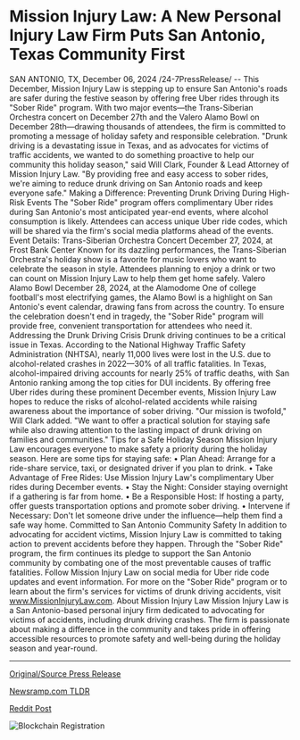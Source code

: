 # Mission Injury Law: A New Personal Injury Law Firm Puts San Antonio, Texas Community First

SAN ANTONIO, TX, December 06, 2024 /24-7PressRelease/ -- This December, Mission Injury Law is stepping up to ensure San Antonio's roads are safer during the festive season by offering free Uber rides through its "Sober Ride" program. With two major events—the Trans-Siberian Orchestra concert on December 27th and the Valero Alamo Bowl on December 28th—drawing thousands of attendees, the firm is committed to promoting a message of holiday safety and responsible celebration.  "Drunk driving is a devastating issue in Texas, and as advocates for victims of traffic accidents, we wanted to do something proactive to help our community this holiday season," said Will Clark, Founder & Lead Attorney of Mission Injury Law. "By providing free and easy access to sober rides, we're aiming to reduce drunk driving on San Antonio roads and keep everyone safe."  Making a Difference: Preventing Drunk Driving During High-Risk Events  The "Sober Ride" program offers complimentary Uber rides during San Antonio's most anticipated year-end events, where alcohol consumption is likely. Attendees can access unique Uber ride codes, which will be shared via the firm's social media platforms ahead of the events.  Event Details:  Trans-Siberian Orchestra Concert  December 27, 2024, at Frost Bank Center  Known for its dazzling performances, the Trans-Siberian Orchestra's holiday show is a favorite for music lovers who want to celebrate the season in style. Attendees planning to enjoy a drink or two can count on Mission Injury Law to help them get home safely.  Valero Alamo Bowl  December 28, 2024, at the Alamodome  One of college football's most electrifying games, the Alamo Bowl is a highlight on San Antonio's event calendar, drawing fans from across the country. To ensure the celebration doesn't end in tragedy, the "Sober Ride" program will provide free, convenient transportation for attendees who need it.  Addressing the Drunk Driving Crisis  Drunk driving continues to be a critical issue in Texas. According to the National Highway Traffic Safety Administration (NHTSA), nearly 11,000 lives were lost in the U.S. due to alcohol-related crashes in 2022—30% of all traffic fatalities. In Texas, alcohol-impaired driving accounts for nearly 25% of traffic deaths, with San Antonio ranking among the top cities for DUI incidents.  By offering free Uber rides during these prominent December events, Mission Injury Law hopes to reduce the risks of alcohol-related accidents while raising awareness about the importance of sober driving.  "Our mission is twofold," Will Clark added. "We want to offer a practical solution for staying safe while also drawing attention to the lasting impact of drunk driving on families and communities."  Tips for a Safe Holiday Season  Mission Injury Law encourages everyone to make safety a priority during the holiday season. Here are some tips for staying safe:  • Plan Ahead: Arrange for a ride-share service, taxi, or designated driver if you plan to drink. • Take Advantage of Free Rides: Use Mission Injury Law's complimentary Uber rides during December events. • Stay the Night: Consider staying overnight if a gathering is far from home. • Be a Responsible Host: If hosting a party, offer guests transportation options and promote sober driving. • Intervene if Necessary: Don't let someone drive under the influence—help them find a safe way home.  Committed to San Antonio Community Safety  In addition to advocating for accident victims, Mission Injury Law is committed to taking action to prevent accidents before they happen. Through the "Sober Ride" program, the firm continues its pledge to support the San Antonio community by combating one of the most preventable causes of traffic fatalities.  Follow Mission Injury Law on social media for Uber ride code updates and event information. For more on the "Sober Ride" program or to learn about the firm's services for victims of drunk driving accidents, visit www.MissionInjuryLaw.com.  About Mission Injury Law  Mission Injury Law is a San Antonio-based personal injury firm dedicated to advocating for victims of accidents, including drunk driving crashes. The firm is passionate about making a difference in the community and takes pride in offering accessible resources to promote safety and well-being during the holiday season and year-round. 

---

[Original/Source Press Release](https://www.24-7pressrelease.com/press-release/516870/mission-injury-law-a-new-personal-injury-law-firm-puts-san-antonio-texas-community-first)
                    

[Newsramp.com TLDR](https://newsramp.com/curated-news/mission-injury-law-offers-free-uber-rides-for-safer-holidays-in-san-antonio/83849956ffd4da4cb0b4f87bc1275de3) 

 



[Reddit Post](https://www.reddit.com/r/eventNews/comments/1h87ql9/mission_injury_law_offers_free_uber_rides_for/) 



![Blockchain Registration](https://cdn.newsramp.app/24-7PressRelease/qrcode/2412/6/ulnaM6kC.webp)